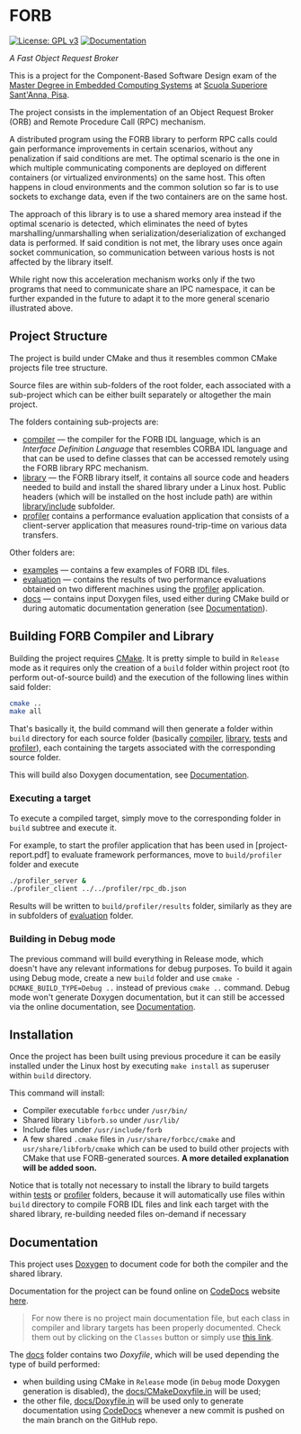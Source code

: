 # FORB

[![License: GPL v3](https://img.shields.io/badge/License-GPLv3-blue.svg)](LICENSE)
[![Documentation](https://codedocs.xyz/gabrieleara/forb.svg)](https://codedocs.xyz/gabrieleara/forb/)
<!-- [![HitCount](http://hits.dwyl.io/gabrieleara/forb.svg)](http://hits.dwyl.io/gabrieleara/forb) -->

*A Fast Object Request Broker*

This is a project for the Component-Based Software Design exam
of the [Master Degree in Embedded Computing Systems](http://mecs.sssup.it)
at [Scuola Superiore Sant'Anna, Pisa](https://www.santannapisa.it/en).

The project consists in the implementation of an Object Request Broker (ORB) and Remote Procedure Call (RPC) mechanism.

A distributed program using the FORB library to perform RPC calls could gain performance improvements in certain
scenarios, without any penalization if said conditions are met.
The optimal scenario is the one in which multiple communicating components are deployed on different containers
(or virtualized environments) on the same host. This often happens in cloud environments and the common solution so far
is to use sockets to exchange data, even if the two containers are on the same host.

The approach of this library is to use a shared memory area instead if the optimal scenario is detected, which
eliminates the need of bytes marshalling/unmarshalling when serialization/deserialization of exchanged data is
performed. If said condition is not met, the library uses once again socket communication, so communication between
various hosts is not affected by the library itself.

While right now this acceleration mechanism works only if the two programs that need to communicate share an IPC
namespace, it can be further expanded in the future to adapt it to the more general scenario illustrated above.

## Project Structure
The project is build under CMake and thus it resembles common CMake projects file tree structure.

Source files are within sub-folders of the root folder, each associated with a sub-project which can be
either built separately or altogether the main project.

The folders containing sub-projects are:
- [compiler](compiler) &mdash; the compiler for the FORB IDL language, which is an *Interface Definition Language*
that resembles CORBA IDL language and that can be used to define classes that can be accessed remotely using
the FORB library RPC mechanism.
- [library](library) &mdash; the FORB library itself, it contains all source code and headers needed to build and
install the shared library under a Linux host. Public headers (which will be installed on the host include path)
are within [library/include](library/include) subfolder.
- [profiler](profiler) contains a performance evaluation application that consists of a client-server application
that measures round-trip-time on various data transfers.

Other folders are:
- [examples](examples) &mdash; contains a few examples of FORB IDL files.
- [evaluation](evaluation) &mdash; contains the results of two performance evaluations obtained on two different machines using the [profiler](profiler) application.
- [docs](docs) &mdash; contains input Doxygen files, used either during CMake build or during automatic documentation
generation (see [Documentation](#documentation)).

## Building FORB Compiler and Library

Building the project requires [CMake](https://cmake.org/). It is pretty simple to build in `Release` mode as it requires only the creation
of a `build` folder within project root (to perform out-of-source build) and the execution of the following lines
within said folder:

```bash
cmake ..
make all
```

That's basically it, the build command will then generate a folder within `build` directory for each source folder
(basically [compiler](compiler), [library](library), [tests](tests) and [profiler](profiler)), each containing the targets associated with the corresponding source folder.

This will build also Doxygen documentation, see [Documentation](#documentation).

### Executing a target

To execute a compiled target, simply move to the corresponding folder in `build` subtree and execute it.

For example, to start the profiler application that has been used in [project-report.pdf] to evaluate framework performances, move to
`build/profiler` folder and execute
```bash
./profiler_server &
./profiler_client ../../profiler/rpc_db.json
```
Results will be written to `build/profiler/results` folder, similarly as they are in subfolders of [evaluation](evaluation) folder.

### Building in Debug mode

The previous command will build everything in Release mode, which doesn't have any relevant informations for debug purposes. To build it again using Debug mode, create a new `build` folder and use `cmake -DCMAKE_BUILD_TYPE=Debug ..` instead of previous `cmake ..` command. Debug mode won't generate Doxygen documentation, but it can still be accessed via the online documentation, see [Documentation](#documentation).

## Installation

Once the project has been built using previous procedure it can be easily installed under the Linux host by
executing `make install` as superuser within `build` directory.

This command will install:
- Compiler executable `forbcc` under `/usr/bin/`
- Shared library `libforb.so` under `/usr/lib/`
- Include files under `/usr/include/forb` 
- A few shared `.cmake` files in `/usr/share/forbcc/cmake` and `usr/share/libforb/cmake` which can be used to
build other projects with CMake that use FORB-generated sources.
**A more detailed explanation will be added soon.**

Notice that is totally not necessary to install the library to build targets within [tests](tests) or [profiler](profiler) folders, because
it will automatically use files within `build` directory to compile FORB IDL files and link each target with
the shared library, re-building needed files on-demand if necessary

## Documentation

This project uses [Doxygen](http://www.doxygen.nl/) to document code for both the compiler and the shared library.

Documentation for the project can be found online on [CodeDocs](https://codedocs.xyz/) website
[here](https://codedocs.xyz/gabrieleara/forb/). 

> For now there is no project main documentation file, but each class in compiler and library targets has been
> properly documented. Check them out by clicking on the `Classes` button or simply use
[this link](https://codedocs.xyz/gabrieleara/forb/annotated.html).

The [docs](docs) folder contains two *Doxyfile*, which will be used depending the type of build performed:
- when building using CMake in `Release` mode (in `Debug` mode Doxygen generation is disabled), the
[docs/CMakeDoxyfile.in](docs/CMakeDoxyfile.in) will be used;
- the other file, [docs/Doxyfile.in](docs/Doxyfile.in) will be used only to generate documentation using
[CodeDocs](https://codedocs.xyz/) whenever a new commit is pushed on the main branch on the GitHub repo.

